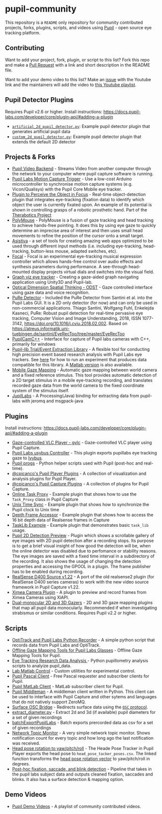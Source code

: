 # pupil-community

This repository is a `README` only repository for community contributed projects, forks, plugins, scripts, and videos using [Pupil](https://github.com/pupil-labs/pupil) - open source eye tracking platform.

## Contributing
Want to add your project, fork, plugin, or script to this list? Fork this repo and make a [Pull Request](https://github.com/pupil-labs/pupil-community/pulls) with a link and short description in the README file.

Want to add your demo video to this list? Make an [issue](https://github.com/pupil-labs/pupil-community/issues) with the Youtube link and the maintainers will add the video to [this Youtube playlist](https://www.youtube.com/watch?v=X_BalnBOcpk&list=PLi20Yl1k_57pr6zl9D6JHSrOWyLXxsTQN).

## Pupil Detector Plugins
Requires Pupil v2.6 or higher. Install instructions: https://docs.pupil-labs.com/developer/core/plugin-api/#adding-a-plugin
- [`artificial_2d_pupil_detector.py`](https://gist.github.com/papr/ed35ab38b80658594da2ab8660f1697c): Example pupil detector plugin that generates artificial pupil data
- [`custom_2d_pupil_detector.py`](https://gist.github.com/papr/b938ddc6315525d0f03da3668568e75c): Example pupil detector plugin that extends the default 2D detector

## Projects & Forks
- [Pupil Video Backend](https://github.com/Lifestohack/pupil-video-backend) - Streams Video from another computer through the network to your computer where pupil capture software is running.
- [Pupil Labs Motion Capture Trigger](https://github.com/N-M-T/Pupil-Labs-Mocap-Trigger) - Use a low-cost Arduino microcontroller to synchronise motion capture systems (e.g. Vicon/Qualisys) with the Pupil Core Mobile eye tracker.
- [Plugin to Perceive the Object in Focus](https://github.com/jesseweisberg/pupil) - Real-time object-detection plugin that integrates eye-tracking (fixation data) to identify which object the user is currently fixated upon. An example of its potential is shown in controlling grasps of a robotic prosthetic hand. Part of the [Therabotics Project](https://www.jesseweisberg.com/therabotics/)
- [PolyMouse](https://github.com/trishume/PolyMouse) - PolyMouse is a fusion of gaze tracking and head tracking to achieve hands-free pointing. It does this by using eye gaze to quickly determine an imprecise area of interest and then uses small head movements to refine the position of the cursor onto a small target.
- [Asistiva](https://github.com/hookdump/asistiva) - a set of tools for creating amazing web apps optimized to be used through different input methods (i.e. including eye-tracking, head-tracking, button-less mouse, adapted switches, etc).
- [Focal](http://stewartgreenhill.com/articles/focal/) - Focal is an experimental eye-tracking musical expression controller which allows hands-free control over audio effects and synthesis parameters during performance. A see-through head-mounted display projects virtual dials and switches into the visual field.
- [Graph viz eye tracker](https://github.com/Saftophobia/graph-viz-eye-tracker) - Creating a gaze-aided graph navigating application using Unity3D and Pupil-lab.
- [Optical Dimension Spatial Thinking - ODST](https://github.com/Ruzzy77/ODST) - Gaze controlled interface using gaze data and voice recognition.
- [PuRe Detector](https://github.com/mattem86/pupil/tree/PuRe-Detector) - Included the PuRe Detector from Santini et al. into the Pupil Labs GUI. It is a 2D only detector (for now) and can only be used in non-commercial applications. Thiago Santini, Wolfgang Fuhl, Enkelejda Kasneci, PuRe: Robust pupil detection for real-time pervasive eye tracking, Computer Vision and Image Understanding, 2018, ISSN 1077-3142, https://doi.org/10.1016/j.cviu.2018.02.002. Based on https://atreus.informatik.uni-tuebingen.de/santini/EyeRecToo/tree/master/EyeRecToo
- [PupilCamC++](https://github.com/themrx/PupilCapture) - Interface for capture of Pupil labs cameras with C++, primarily for windows
- [Pupil-lib Trial/Event Extraction Library](https://github.com/gmierz/pupil-lib-python) - A flexible tool for conducting high precision event based research analysis with Pupil Labs eye trackers. See [here](https://github.com/gmierz/pupil-lib-python/blob/master/README.md#running-a-compatible-experiment) for how to run an experiment that produces data compatible for this library. A [Matlab version](https://github.com/gmierz/pupil-lib) is also available.
- [Mobile Gaze Mapping](https://github.com/jeffmacinnes/mobileGazeMapping) - Automatic gaze mapping between world camera and a fixed reference stimulus. This tool provides automatic detection of a 2D target stimulus in a mobile eye-tracking recording, and translates recorded gaze data from the world camera to the fixed coordinate system of the stimulus itself. 
- [JupilLabs](https://github.com/auejin/JupilLabs) - A Processing(Java) binding for extracting data from pupil-labs with jeromq and msgpack-java

## Plugins
Install instructions: https://docs.pupil-labs.com/developer/core/plugin-api/#adding-a-plugin

- [Gaze-controlled VLC Player - gvlc](https://github.com/MPIK-COMMS/gcvlc) - Gaze-controlled VLC player using Pupil Capture.
- [Pupil Labs usybus Controller](https://github.com/Lahorde/pupil-labs-usybus-controller) - This plugin exports pupillabs eye tracking gaze to [Ivybus](http://www.eei.cena.fr/products/ivy/).
- [Pupil progs](https://github.com/SGBon/pupil-progs) - Python helper scripts used with Pupil (post-hoc and real-time).
- [@cpicanco's Pupil Player Plugins](https://github.com/cpicanco/player_plugins) - A collection of visualization and analysis plugins for Pupil Player.
- [@cpicanco's Pupil Capture Plugins](https://github.com/cpicanco/capture_plugins) - A collection of plugins for Pupil Capture.
- [Online Task Proxy](https://gist.github.com/papr/0eaba2bc70755ffb1ad05385a3458a07) - Example plugin that shows how to use the `Task_Proxy` class in Pupil Capture
- [Unix Time Sync](https://gist.github.com/papr/87c4ab1f3b533510c4585fee6c8dd430) - Example plugin that shows how to synchronize the Pupil clock to Unix time
- [Depth Frame Accessor](https://gist.github.com/papr/0f13943e2aebd768ab6b1508d466caae) - Example plugin that shows how to access the 16 bit depth data of Realsense frames in Capture
- [TaskLib Example](https://gist.github.com/ckbaumann/c21501ce28c4ba3cdd7bdf19fabb6d09) - Example plugin that demonstrates basic `task_lib` usage.
- [Pupil 2D Detection Preview](https://github.com/Christopher22/pupil_preview) - Plugin which shows a scrollable gallery of eye images with 2D pupil detection after a recording stops. Its purpose is to get a brief visual insight of how good the detection will be, when the online detector was disabled due to perfomance or stability reasons. The eye images are saved with a fixed time interval in a subdirectory of the recording. It also shows the usage of changing the detection properties and accessing the GPOOL in a plugin. The frame publisher has to be enabled during recording.
- [RealSense D400 Source v1.22](https://gist.github.com/pfaion/080ef0d5bc3c556dd0c3cccf93ac2d11) - A port of the old realsense2 plugin (for RealSense D400 series cameras) to work with the new video source framework in Pupil Capture v1.22.
- [Ximea Camera Plugin](https://github.com/vdutell/PupilXimea) - A plugin to preview and record frames from Ximea Cameras using XiAPI.
- [Dual-monocular 2D and 3D Gazers](https://gist.github.com/papr/5e1f0fc9ef464691588b3f3e0e95f350) - 2D and 3D gaze mapping plugins that map all pupil data monocularly. Recommended if when investigating strabismus or similar conditions. Requires Pupil v2.2 or higher.

## Scripts
- [OptiTrack and Pupil Labs Python Recorder](https://github.com/mdfeist/OptiTrack-and-Pupil-Labs-Python-Recorder) - A simple python script that records data from Pupil Labs and OptiTrack.
- [Offline Gaze Mapping Tools for Pupil Labs Glasses](https://github.com/jeffmacinnes/pl_gazeMapping_offline) - Offline Gaze Mapping Tools for Pupil.
- [Eye Tracking Research Data Analysis ](https://github.com/qalhata/Eye-Tracking-Research-Fixation-EDA-PupilLabs-Data-) - Python pupillometry analysis scripts to analyize pupil_data. 
- [Lab Matlab Control](https://github.com/TheGoldLab/Lab-Matlab-Control/tree/62d56585ef2fda3c17045dfcdc69e159eb317a38) - Custom utilities for experimental control.
- [Pupil Pascal Client](https://github.com/cpicanco/pupil-fpc) - Free Pascal requester and subscriber clients for Pupil.
- [Pupil MatLab Client](https://github.com/matiarj/pupil-helpers/tree/matlabAddV2/pupil_remote/Matlab_Python) - MatLab subscriber client for Pupil.
- [Pupil Middleman](https://github.com/mtaung/pupil_middleman#pupil-middleman) - A middleman client written in Python. This client can be used to interface with Pupil Capture and other sytems and languages that do not natively support ZeroMQ. 
- [Surface OSC Bridge](https://github.com/papr/pupil-helpers/tree/oscbridge/pupil_remote/OSC_Python) - Redirects
surface data using the [`OSC` protocol](http://opensoundcontrol.org/introduction-osc).
- [extract_diameter.py](https://gist.github.com/papr/743784a4510a95d6f462970bd1c23972) - Extract 2d and 3d (if available) pupil diameters for a set of given recordings
- [batchExportPupilLabs](https://github.com/tombullock/batchExportPupilLabs) - Batch exports prercorded data as csv for a set of given recordings
- [Network Topic Monitor](https://nbviewer.jupyter.org/gist/pfaion/115e13e822b308f0896b59bc7971d676) - A very simple network topic monitor. Shows notification count for every topic and how long ago the last notification was received.
- [Head pose rotation to yaw/pitch/roll](https://gist.github.com/ChingT/3830c9c2a7ef8bc327070745bf357410) - The Heade Pose Tracker in Pupil Player exports the head pose to `head_pose_tacker_poses.csv`. The linked function transforms the [head pose rotation vector](https://docs.pupil-labs.com/core/software/pupil-player/#analysis-plugins) to yaw/pitch/roll in degrees.
- [Post-hoc fixation, saccade, and blink detection](https://github.com/teresa-canasbajo/bdd-driveratt/tree/master/eye_tracking/preprocessing) - Pipeline that takes in the pupil labs subject data and outputs cleaned fixation, saccades and blinks. It also has a surface detection & mapping option.

## Demo Videos

- [Pupil Demo Videos](https://www.youtube.com/watch?v=X_BalnBOcpk&list=PLi20Yl1k_57pr6zl9D6JHSrOWyLXxsTQN) - A playlist of community contributed videos.
